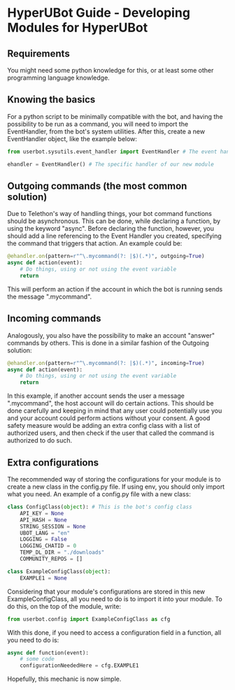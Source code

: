 # HyperUBot Guide - Developing Modules for HyperUBot

## Requirements

You might need some python knowledge for this, or at least some other programming language knowledge.

## Knowing the basics

For a python script to be minimally compatible with the bot, and having the possibility to be run as a command, you will need to import the EventHandler, from the bot's system utilities. After this, create a new EventHandler object, like the example below:

```python
from userbot.sysutils.event_handler import EventHandler # The event handler object

ehandler = EventHandler() # The specific handler of our new module
```

## Outgoing commands (the most common solution)

Due to Telethon's way of handling things, your bot command functions should be asynchronous. This can be done, while declaring a function, by using the keyword "async". Before declaring the function, however, you should add a line referencing to the Event Handler you created, specifying the command that triggers that action. An example could be:

```python
@ehandler.on(pattern=r"^\.mycommand(?: |$)(.*)", outgoing=True)
async def action(event):
    # Do things, using or not using the event variable
    return
```

This will perform an action if the account in which the bot is running sends the message ".mycommand". 

## Incoming commands

Analogously, you also have the possibility to make an account "answer" commands by others. This is done in a similar fashion of the Outgoing solution:

```python
@ehandler.on(pattern=r"^\.mycommand(?: |$)(.*)", incoming=True)
async def action(event):
    # Do things, using or not using the event variable
    return
```

In this example, if another account sends the user a message ".mycommand", the host account will do certain actions. This should be done carefully and keeping in mind that any user could potentially use you and your account could perform actions without your consent. A good safety measure would be adding an extra config class with a list of authorized users, and then check if the user that called the command is authorized to do such.

## Extra configurations

The recommended way of storing the configurations for your module is to create a new class in the config.py file. If using env, you should only import what you need. An example of a config.py file with a new class:

```python
class ConfigClass(object): # This is the bot's config class
    API_KEY = None
    API_HASH = None
    STRING_SESSION = None
    UBOT_LANG = "en"
    LOGGING = False
    LOGGING_CHATID = 0
    TEMP_DL_DIR = "./downloads"
    COMMUNITY_REPOS = []

class ExampleConfigClass(object):
    EXAMPLE1 = None
```

Considering that your module's configurations are stored in this new ExampleConfigClass, all you need to do is to import it into your module. To do this, on the top of the module, write:

```python
from userbot.config import ExampleConfigClass as cfg
```

With this done, if you need to access a configuration field in a function, all you need to do is:

```python
async def function(event):
    # some code
    configurationNeededHere = cfg.EXAMPLE1
```

Hopefully, this mechanic is now simple.
